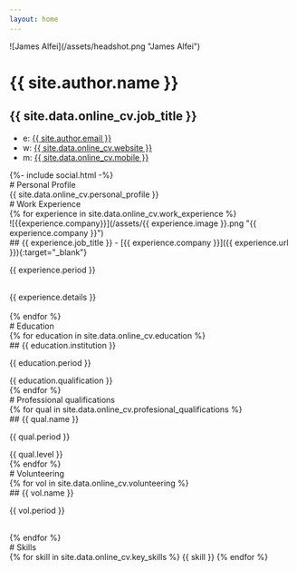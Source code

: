 ```yaml
---
layout: home
---
```


<div class="online-cv" markdown="1">
<div class="mainDetails">
<div id="headshot" markdown="1">
![James Alfei](/assets/headshot.png "James Alfei")
</div>

<div id="name" markdown="1">

# {{ site.author.name }}

## {{ site.data.online_cv.job_title }}
</div>

<div id="contactDetails" markdown="1">

* e: <a href="mailto:{{ site.author.email }}" target="_blank">{{ site.author.email }}</a>
* w: <a href="{{ site.url }}">{{ site.data.online_cv.website }}</a>
* m: <a href="tel:{{ site.data.online_cv.mobile }}">{{ site.data.online_cv.mobile }}</a>

<div class="social-links">
  {%- include social.html -%}
</div>

</div>
<div class="clear"></div>
</div>

<div id="mainArea">
<section>
<article>
<div class="sectionTitle" markdown="1">
# Personal Profile
</div>

<div class="sectionContent" markdown="1">
{{ site.data.online_cv.personal_profile }}
</div>
</article>
<div class="clear"></div>
</section>


<section>
<div class="sectionTitle" markdown="1">
# Work Experience
</div>

<div class="sectionContent">
{% for experience in site.data.online_cv.work_experience %}
<div id="companyLogo" markdown="1">
![{{experience.company}}](/assets/{{ experience.image }}.png "{{ experience.company }}")
</div>
<article markdown="1">
## {{ experience.job_title }} - [{{ experience.company }}]({{ experience.url }}){:target="_blank"}
<p class="subDetails">{{ experience.period }}</p>
<br>
{{ experience.details }}
</article>
<br>
{% endfor %}
</div>
<div class="clear"></div>
</section>


<section>
<div class="sectionTitle" markdown="1">
# Education
</div>

<div class="sectionContent">
{% for education in site.data.online_cv.education %}
<article markdown="1">
## {{ education.institution }}
<p class="subDetails">{{ education.period }}</p>
{{ education.qualification }}
</article>
{% endfor %}

</div>
<div class="clear"></div>
</section>


<section>
<div class="sectionTitle" markdown="1">
# Professional qualifications
</div>

<div class="sectionContent">
{% for qual in site.data.online_cv.profesional_qualifications %}
<article markdown="1">
## {{ qual.name }}
<p class="subDetails">{{ qual.period }}</p>
{{ qual.level }}
</article>
{% endfor %}

</div>
<div class="clear"></div>
</section>


<section>
<div class="sectionTitle" markdown="1">
# Volunteering
</div>

<div class="sectionContent">
{% for vol in site.data.online_cv.volunteering %}
<article markdown="1">
## {{ vol.name }}
<p class="subDetails">{{ vol.period }}</p>
</article>
<br>
{% endfor %}


</div>
<div class="clear"></div>
</section>



<section>
<div class="sectionTitle" markdown="1">
# Skills
</div>

<div class="sectionContent">
<div class="keySkills" markdown="1">
{% for skill in site.data.online_cv.key_skills %}
{{ skill }}
{% endfor %}
</div>
</div>
<div class="clear"></div>
</section>

</div>
</div>

